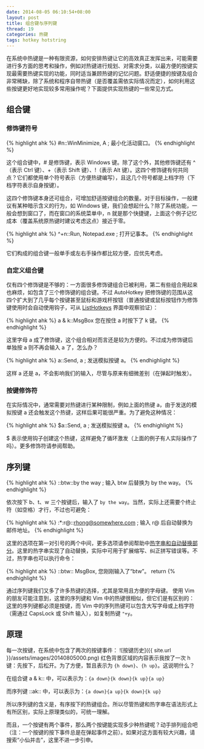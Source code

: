 ```yaml
---
date: 2014-08-05 06:10:54+08:00
layout: post
title: 组合键与序列键
thread: 19
categories: 热键
tags: hotkey hotstring
---
```

在系统中热键是一种有限资源，如何安排热键让它的高效真正发挥出来，可能需要进行多方面的思考和操作，例如对热键进行规划、对需求分类，以最方便的按键实现最需要热键实现的功能，同时适当兼顾热键的记忆问题。舒适便捷的按键及组合非常稀缺，除了系统和程序自带热键（是否覆盖需依实际情况而定），如何利用这些按键更好地实现较多常用操作呢？下面提供实现热键的一些常见方式。

## 组合键

### 修饰键符号

{% highlight ahk %}
#n::WinMinimize, A ; 最小化活动窗口。
{% endhighlight %}

这个组合键中，# 是修饰键，表示 Windows 键。除了这个外，其他修饰键还有 ^（表示 Ctrl 键）、+（表示 Shift 键）、!（表示 Alt 键）。这四个修饰键有何共同点？它们都使用单个符号表示（方便热键编写），且这几个符号都是上档字符（下档字符表示自身按键）。

这四个修饰键本身还可组合，可增加舒适按键组合的数量。对于目标操作，一般建议有某种暗示含义的行为，如 Windows 键，我们会想起什么？除了系统功能，一般会想到窗口了，而在窗口的系统菜单中，n 就是那个快捷键，上面这个例子记忆成本（覆盖系统原热键时建议考虑这点）接近于零。

{% highlight ahk %}
^+n::Run, Notepad.exe  ; 打开记事本。
{% endhighlight %}

它们构成的组合键一般单手或左右手操作都比较方便，应优先考虑。

### 自定义组合键

仅有四个修饰键是不够的：一方面很多修饰键组合已被利用，第二有些组合用起来也麻烦，如包含了三个修饰键的组合键。不过 AutoHotkey 把修饰键的范围从这四个扩大到了几乎每个按键甚至鼠标和游戏杆按钮（普通按键或鼠标按钮作为修饰键使用时会自动使用钩子，可从 [ListHotkeys](http://ahkcn.github.io/docs/commands/ListHotkeys.htm) 界面中观察验证）：

{% highlight ahk %}
a & k::MsgBox 您在按住 a 时按下了 k 键。
{% endhighlight %}

这里字母 a 成了修饰键，这个组合相对而言还是较为方便的。不过成为修饰键后单独按 a 则不再会输入 a 了，怎么办？

{% highlight ahk %}
a::Send, a ; 发送模拟按键 a。
{% endhighlight %}

这样 a 还是 a，不会影响我们的输入，尽管与原来有细微差别（在弹起时触发）。

### 按键修饰符

在实际情况中，通常需要对热键进行某种限制，例如上面的热键 a，由于发送的模拟按键 a 还会触发这个热键，这样后果可能很严重。为了避免这种情况：

{% highlight ahk %}
$a::Send, a ; 发送模拟按键 a。
{% endhighlight %}

$ 表示使用钩子创建这个热键，这样避免了循环激发（上面的例子有人实际操作了吗）。更多修饰符请参阅帮助。

## 序列键

{% highlight ahk %}
::btw::by the way ; 输入 btw 后替换为 by the way。
{% endhighlight %}

依次按下 b、t、w 三个按键后，输入了 `by the way`。当然，实际上还需要个终止符（如空格）才行，不过也可避免：

{% highlight ahk %}
:*:r@::rhong@somewhere.com ; 输入 r@ 后自动替换为邮件地址。
{% endhighlight %}

这里的选项在第一对引号的两个中间，更多选项请参阅帮助中[热字串和自动替换部分](http://ahkcn.github.io/docs/Hotstrings.htm#Options)。这里的热字串实现了自动替换，实际中可用于扩展缩写、纠正拼写错误等。不过，热字串也可以执行命令：

{% highlight ahk %}
::btw::
MsgBox, 您刚刚输入了“btw”。
return
{% endhighlight %}

通过序列键我们又多了许多热键的选择，尤其是常用且方便的字母键。
使用 Vim 的朋友可能注意到，这里的序列键和 Vim 中的热键很相似，但它们是有区别的：这里的序列键都必须是按键，而 Vim 中的序列热键可以包含大写字母或上档字符（需通过 CapsLock 或 Shift 输入），如复制热键 `"+y`。

## 原理

每一次按键，在系统中包含了两次的按键事件：
![按键历史]({{ site.url }}/assets/images/20140805000.png)
红色背景区域的内容表示我按了一次 h 键：先按下，后松开。为了方便，暂且表示为 `{h down}`、`{h up}`。这说明什么？

在组合键 a & k:: 中，可以表示为：`{a down}{k down}{k up}{a up}`

而序列键 ::ak:: 中，可以表示为：`{a down}{a up}{k down}{k up}`

所以序列键的含义是，有序按下的热键组合。所以尽管热键和热字串在语法形式上有所区别，实际上原理类似的，可统一理解。

而且，一个按键有两个事件，那么两个按键能实现多少种热键呢？动手排列组合吧（注：一个按键的按下事件总是在弹起事件之前）。如果对这方面有较大兴趣，请搜索“小仙并击”，这里不进一步引申。

